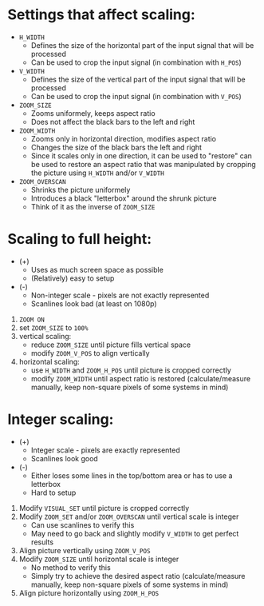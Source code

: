 # Settings that affect scaling:

- `H_WIDTH`
   - Defines the size of the horizontal part of the input signal that will be processed
   - Can be used to crop the input signal (in combination with `H_POS`)
- `V_WIDTH`
   - Defines the size of the vertical part of the input signal that will be processed
   - Can be used to crop the input signal (in combination with `V_POS`)
- `ZOOM_SIZE`
   - Zooms uniformely, keeps aspect ratio
   - Does not affect the black bars to the left and right
- `ZOOM_WIDTH`
   - Zooms only in horizontal direction, modifies aspect ratio
   - Changes the size of the black bars the left and right
   - Since it scales only in one direction, it can be used to "restore" can be used to restore an aspect ratio that was manipulated by cropping the picture using `H_WIDTH` and/or `V_WIDTH`
- `ZOOM_OVERSCAN`
   - Shrinks the picture uniformely
   - Introduces a black "letterbox" around the shrunk picture
   - Think of it as the inverse of `ZOOM_SIZE`


# Scaling to full height:

- (+)
  - Uses as much screen space as possible
  - (Relatively) easy to setup
- (-)
  - Non-integer scale - pixels are not exactly represented
  - Scanlines look bad (at least on 1080p)


1. `ZOOM ON`
2. set `ZOOM_SIZE` to `100%`
3. vertical scaling:
   - reduce `ZOOM_SIZE` until picture fills vertical space
   - modify `ZOOM_V_POS` to align vertically
4. horizontal scaling:
   - use `H_WIDTH` and `ZOOM_H_POS` until picture is cropped correctly
   - modify `ZOOM_WIDTH` until aspect ratio is restored (calculate/measure manually, keep non-square pixels of some systems in mind)


# Integer scaling:

- (+)
  - Integer scale - pixels are exactly represented
  - Scanlines look good
- (-)
  - Either loses some lines in the top/bottom area or has to use a letterbox
  - Hard to setup


1. Modify `VISUAL_SET` until picture is cropped correctly
2. Modify `ZOOM_SET` and/or `ZOOM_OVERSCAN` until vertical scale is integer
   - Can use scanlines to verify this
   - May need to go back and slightly modify `V_WIDTH` to get perfect results
3. Align picture vertically using `ZOOM_V_POS`
4. Modify `ZOOM_SIZE` until horizontal scale is integer
   - No method to verify this
   - Simply try to achieve the desired aspect ratio (calculate/measure manually, keep non-square pixels of some systems in mind)
5. Align picture horizontally using `ZOOM_H_POS`

